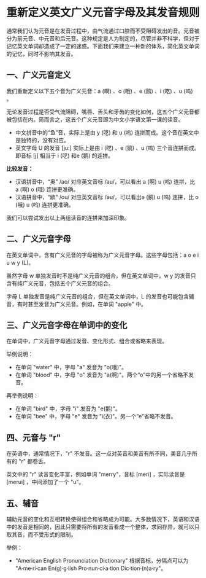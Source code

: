 # 重新定义英文广义元音字母及其发音规则

通常我们认为元音是在发音过程中，由气流通过口腔而不受阻碍发出的音。元音被分为前元音、中元音和后元音。这种规定是人为制定的，尽管并非不科学，但对于记忆英文单词却造成了一定的迷惑。下面我们来建立一种新的体系，简化英文单词的记忆，同时不影响其发音。

## 一、广义元音定义

我们重新定义以下五个音为广义元音：a (啊) 、o (哦) 、e (鹅) 、i (呓) 、u (呜) 。

无论发音过程是否受气流阻碍，嘴唇、舌头和牙齿的变化如何，这五个广义元音都被包括在内。简而言之，这五个广义元音即为中文小学语文第一课的读音。

- 中文拼音中的“鱼”音，实际上是由 y (呓) 和 u (呜)  连拼而成。这个音在英文中是独特的，没有对应。
- 英文字母 U 的发音 [ju:] 实际上是由 i (呓) 、e (鹅) 、u (呜)  三个音连拼而成。即音标 [j] 相当于 i (呓) 和e (鹅) 的连拼。

**比较发音：**

- 汉语拼音中，“奥” /ao/ 对应英文音标 /au/，可以看出 a (啊) u (呜)  连拼，比 a (啊) o (哦)  连拼更准确。
- 汉语拼音中，“欧” /ou/ 对应英文音标 /əu/，可以看出ə (鹅) u (呜)  连拼，比 o (哦) u (呜)  连拼更准确。

我们可以尝试发出以上两组读音的连拼来加深印象。

## 二、广义元音字母

在英文单词中，含有广义元音的字母被称为广义元音字母。这些字母包括：a o e i u w y (L)。

虽然字母 w 单独发音时不是纯广义元音的组合，但在英文单词中，w y 的发音只含有纯广义元音，包括五个广义元音的组合。

字母 L 单独发音是纯广义元音的组合，但在英文单词中，L 的发音也可能包含辅音，有时甚至发音为广义元音。例如，在单词 "apple" 中。

## 三、广义元音字母在单词中的变化

在单词中，广义元音字母通过发音、变化形式、组合或省略来表现。

举例说明：

- 在单词 "water" 中，字母 "a" 发音为 "o(哦)"。
- 在单词 "blood" 中，字母 "o" 发音为 "a(啊)"。两个“o”中的另一个省略不发音。

再举例说明：

- 在单词 "bird" 中，字母 "i" 发音为 "e(鹅)"。
- 在单词 "bee" 中，字母 "e" 发音为 "i(衣)"。另一个“e”省略不发音。

## 四、元音与 "r"

在英语中，通常情况下，"r" 不发音。这一点对英音和美音有所不同，美音几乎所有的 "r" 都卷舌。

英文中的 "r" 读音变化丰富，例如单词 "merry"，音标 [meri] ，实际读音是 [merui] ，中间添加了一个 "u"。

## 五、辅音

辅助元音的变化和互相转换使得组合和省略成为可能。大多数情况下，英语和汉语中的发音是相同的，因此只需要将所有的发音看成一个整体，求同存异，就可以只取其音，而不受形式的限制。

举例：

- "American English Pronunciation Dictionary" 根据音标，分隔点可以为 "A·me·ri·can En(g)·g·lish Pro·nun·ci·a·tion Dic·tion·(n)a·ry"。